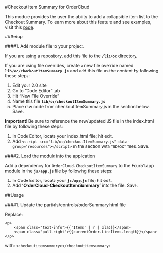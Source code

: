 #Checkout Item Summary for OrderCloud 

This module provides the user the ability to add a collapsible item list to the Checkout Summary. 
To learn more about this feature and see examples, visit this [page](https://jenRas.Four51OrderCloud.com/checkoutItemSummary).

##Setup

####1. Add module file to your project.

If you are using a repository, add this file to the **`/lib/oc`** directory.

If you are using file overrides, create a new file override named **`lib/oc/checkoutItemSummary.js`** and add this file as the content by following these steps:

1. Edit your 2.0 site
2. Go to “Code Editor” tab
3. Hit “New File Override”
4. Name this file **`lib/oc/checkoutItemSummary.js`**
5. Place raw code from checkoutItemSummary.js in the section below. Save.

**Important!** Be sure to reference the new/updated JS file in the index.html file by following these steps:

1. In Code Editor, locate your index.html file; hit edit.
2. Add `<script src="lib/oc/checkoutItemSummary.js" data-group="resources"></script>` in the section with “lib/oc” files. Save.

####2. Load the module into the application

Add a dependency for `OrderCloud-CheckoutItemSummary` to the Four51.app module in the **`js/app.js`** file by following these steps:

1. In Code Editor, locate your **`js/app.js`** file; hit edit.
2. Add **‘OrderCloud-CheckoutItemSummary’** into the file. Save.

##Usage

####1. Update the partials/controls/orderSummary.html file

Replace: 
```
<p>
    <span class="text-info">{{'Items' | r | xlat}}</span>
    <span class="pull-right">{{currentOrder.LineItems.length}}</span>
</p>
```

with: `<checkoutitemsummary></checkoutitemsummary>` 